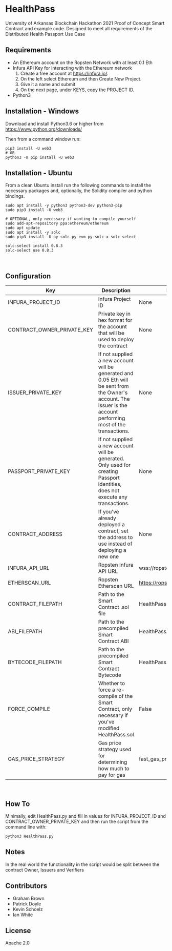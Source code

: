 # HealthPass

University of Arkansas Blockchain Hackathon 2021 Proof of Concept Smart Contract and example code.  Designed to meet all requirements of the Distributed Health Passport Use Case

## Requirements
* An Ethereum account on the Ropsten Network with at least 0.1 Eth
* Infura API Key for interacting with the Ethereum network
    1. Create a free account at https://infura.io/.  
    2. On the left select Ethereum and then Create New Project.
    3. Give it a name and submit. 
    4. On the next page, under KEYS, copy the PROJECT ID.
* Python3

## Installation - Windows
Download and install Python3.6 or higher from https://www.python.org/downloads/

Then from a command window run:
```
pip3 install -U web3
# OR
python3 -m pip install -U web3
```


## Installation - Ubuntu
From a clean Ubuntu install run the following commands to install the necessary packages and, optionally, the Solidity compiler and python bindings.
```
sudo apt install -y python3 python3-dev python3-pip
sudo pip3 install -U web3

# OPTIONAL, only necessary if wanting to compile yourself
sudo add-apt-repository ppa:ethereum/ethereum
sudo apt update
sudo apt install -y solc
sudo pip3 install -U py-solc py-evm py-solc-x solc-select

solc-select install 0.8.3
solc-select use 0.8.3
```


<br/>


## Configuration
| Key | Description  |  Default | Required? |
|------|------|------|------|
| INFURA_PROJECT_ID  | Infura Project ID | None | Yes |
| CONTRACT_OWNER_PRIVATE_KEY | Private key in hex format for the account that will be used to deploy the contract  | None  | Yes |
| ISSUER_PRIVATE_KEY  | If not supplied a new account will be generated and 0.05 Eth will be sent from the Owner's account.  The Issuer is the account performing most of the transactions.  | None |  No |
| PASSPORT_PRIVATE_KEY  | If not supplied a new account will be generated.  Only used for creating Passport identities, does not execute any transactions. | None  | No |
| CONTRACT_ADDRESS  | If you've already deployed a contract, set the address to use instead of deploying a new one  | None  | No |
| INFURA_API_URL  | Ropsten Infura API URL | wss://ropsten.infura.io/ws/v3/  | Yes |
| ETHERSCAN_URL  | Ropsten Etherscan URL  | https://ropsten.etherscan.io  | Yes |
| CONTRACT_FILEPATH  | Path to the Smart Contract .sol file  | HealthPass.sol  | Yes |
| ABI_FILEPATH  | Path to the precompiled Smart Contract ABI  | HealthPassABI.json  | No |
| BYTECODE_FILEPATH  | Path to the precompiled Smart Contract Bytecode  | HealthPassBytecode.json  | No |
| FORCE_COMPILE  | Whether to force a re-compile of the Smart Contract, only necessary if you've modified HealthPass.sol  | False | Yes |
| GAS_PRICE_STRATEGY  | Gas price strategy used for determining how much to pay for gas  | fast_gas_price_strategy  | Yes |
<br/>

## How To
Minimally, edit HealthPass.py and fill in values for INFURA_PROJECT_ID and CONTRACT_OWNER_PRIVATE_KEY and then run the script from the command line with:
```
python3 HealthPass.py
```

## Notes
In the real world the functionality in the script would be split between the contract Owner, Issuers and Verifiers

## Contributors
* Graham Brown
* Patrick Doyle
* Kevin Schoelz 
* Ian White

## License
Apache 2.0
